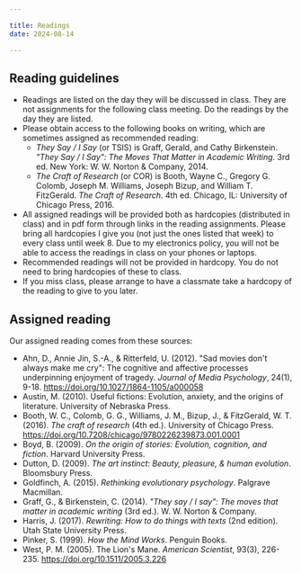 ```yaml
---

title: Readings
date: 2024-08-14

---
```


## Reading guidelines

- Readings are listed on the day they will be discussed in class. They are not assignments for the following class meeting. Do the readings by the day they are listed.
- Please obtain access to the following books on writing, which are sometimes assigned as recommended reading:
	- _They Say / I Say_ (or TSIS) is Graff, Gerald, and Cathy Birkenstein. _"They Say / I Say": The Moves That Matter in Academic Writing_. 3rd ed. New York: W. W. Norton & Company, 2014.
	- _The Craft of Research_ (or COR) is Booth, Wayne C., Gregory G. Colomb, Joseph M. Williams, Joseph Bizup, and William T. FitzGerald. _The Craft of Research_. 4th ed. Chicago, IL: University of Chicago Press, 2016.
- All assigned readings will be provided both as hardcopies (distributed in class) and in pdf form through links in the reading assignments. Please bring all  hardcopies I give you (not just the ones listed that week) to every class until week 8. Due to my electronics policy, you will not be able to access the readings in class on your phones or laptops.
- Recommended readings will not be provided in hardcopy. You do not need to bring hardcopies of these to class.
- If you miss class, please arrange to have a classmate take a hardcopy of the reading to give to you later.

## Assigned reading

Our assigned reading comes from these sources:

- Ahn, D., Annie Jin, S.-A., & Ritterfeld, U. (2012). "Sad movies don't always make me cry": The cognitive and affective processes underpinning enjoyment of tragedy. _Journal of Media Psychology_, 24(1), 9-18. https://doi.org/10.1027/1864-1105/a000058
- Austin, M. (2010). Useful fictions: Evolution, anxiety, and the origins of literature. University of Nebraska Press.
- Booth, W. C., Colomb, G. G., Williams, J. M., Bizup, J., & FitzGerald, W. T. (2016). _The craft of research_ (4th ed.). University of Chicago Press. https://doi.org/10.7208/chicago/9780226239873.001.0001
- Boyd, B. (2009). _On the origin of stories: Evolution, cognition, and fiction_. Harvard University Press.
- Dutton, D. (2009). _The art instinct: Beauty, pleasure, & human evolution_. Bloomsbury Press.
- Goldfinch, A. (2015). _Rethinking evolutionary psychology_. Palgrave Macmillan.
- Graff, G., & Birkenstein, C. (2014). _"They say / I say": The moves that matter in academic writing_ (3rd ed.). W. W. Norton & Company.
- Harris, J. (2017). _Rewriting: How to do things with texts_ (2nd edition). Utah State University Press.
- Pinker, S. (1999). _How the Mind Works_. Penguin Books.
- West, P. M. (2005). The Lion's Mane. _American Scientist_, 93(3), 226-235. https://doi.org/10.1511/2005.3.226
